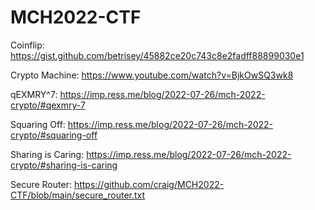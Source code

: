 # MCH2022-CTF

Coinflip: https://gist.github.com/betrisey/45882ce20c743c8e2fadff88899030e1

Crypto Machine: https://www.youtube.com/watch?v=BjkOwSQ3wk8

qEXMRY^7: https://imp.ress.me/blog/2022-07-26/mch-2022-crypto/#qexmry-7

Squaring Off: https://imp.ress.me/blog/2022-07-26/mch-2022-crypto/#squaring-off

Sharing is Caring: https://imp.ress.me/blog/2022-07-26/mch-2022-crypto/#sharing-is-caring

Secure Router: https://github.com/craig/MCH2022-CTF/blob/main/secure_router.txt

